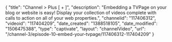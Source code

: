 {
    "title": "Channel > Plus [ + ]",
    "description": "Embedding a TVPage on your blog or website is easy! Display your collection of videos complete with calls to action on all of your web properties.",
    "channelid": "117406312",
    "videoid": "117404209",
    "date_created": "1388518105",
    "date_modified": "1506475388",
    "type": "captivate",
    "layout": "channelVideo",
    "url": "\/channel-3\/episode-10-embed-your-tvpage\/117406312-117404209"
}